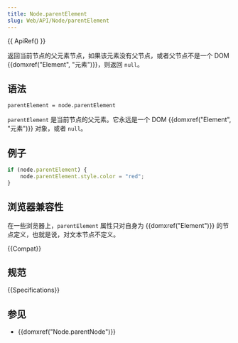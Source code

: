 ```yaml
---
title: Node.parentElement
slug: Web/API/Node/parentElement
---
```


{{ ApiRef() }}

返回当前节点的父元素节点，如果该元素没有父节点，或者父节点不是一个 DOM {{domxref("Element", "元素")}}，则返回 `null`。

## 语法

```plain
parentElement = node.parentElement
```

`parentElement` 是当前节点的父元素。它永远是一个 DOM {{domxref("Element", "元素")}} 对象，或者 `null`。

## 例子

```js
if (node.parentElement) {
    node.parentElement.style.color = "red";
}
```

## 浏览器兼容性

在一些浏览器上，`parentElement` 属性只对自身为 {{domxref("Element")}} 的节点定义，也就是说，对文本节点不定义。

{{Compat}}

## 规范

{{Specifications}}

## 参见

- {{domxref("Node.parentNode")}}
